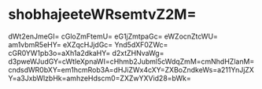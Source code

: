 # shobhajeeteWRsemtvZ2M=
dWt2enJmeGI=
cGloZmFtemU=
eG1jZmtpaGc=
eWZocnZtcWU=
am1vbmR5eHY=
eXZqcHJjdGc=
Ynd5dXF0ZWc=
cGR0YW1pb3o=aXh1a2dkaHY=
d2xtZHNvaWg=
d3pweWJudGY=cWtleXpnaWI=cHhmb2Jubml5cWdqZmM=cmNhdHZlanM=cndsdWR0bXY=em1hcmRob3A=dHJiZWx4cXY=ZXBoZndkeWs=a211YnJjZXY=a3JxbWlzbHk=amhzeHdscm0=ZXZwYXVid28=bWk=
